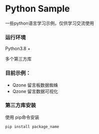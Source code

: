 Python Sample
=======

一些python语言学习示例，仅供学习交流使用


### 运行环境

Python3.8 +

多个第三方库


### 目前示例：
- Qzone 留言板数据蜘蛛
- Qzone 留言数据可视化


### 第三方库安装

使用 pip命令安装
```bash
pip install package_name
```

